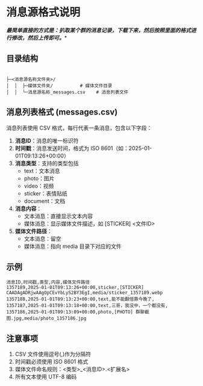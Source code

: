 # 消息源格式说明

*******最简单直接的方式是：扒取某个群的消息记录，下载下来，然后按照里面的格式进行修改，然后上传即可。********

## 目录结构
```

├─<消息源名称文件夹>/
│  │  ├─媒体文件夹/          # 媒体文件目录
│  │  └─消息源名称_messages.csv    # 消息列表文件

```

## 消息列表格式 (messages.csv)
消息列表使用 CSV 格式，每行代表一条消息，包含以下字段：

1. **消息ID**：消息的唯一标识符
2. **时间戳**：消息发送时间，格式为 ISO 8601（如：2025-01-01T09:13:26+00:00）
3. **消息类型**：支持的类型包括
   - text：文本消息
   - photo：图片
   - video：视频
   - sticker：表情贴纸
   - document：文档
4. **消息内容**：
   - 文本消息：直接显示文本内容
   - 媒体消息：显示媒体文件描述，如 [STICKER] <文件ID>
5. **媒体文件路径**：
   - 文本消息：留空
   - 媒体消息：指向 media 目录下对应的文件

## 示例
```csv
消息ID,时间戳,类型,内容,媒体文件路径
1357189,2025-01-01T09:13:26+00:00,sticker,[STICKER] CAADAgADRjwAAgOpCEvYbLyS2BY3EgI,media/sticker_1357189.webp
1357188,2025-01-01T09:13:23+00:00,text,能不能翻倍靠今晚了,
1357187,2025-01-01T09:13:18+00:00,text,三哥，我没中，一个都没有,
1357186,2025-01-01T09:13:09+00:00,photo,[PHOTO] 群聊截图.jpg,media/photo_1357186.jpg
```

## 注意事项
1. CSV 文件使用逗号(,)作为分隔符
2. 时间戳必须使用 ISO 8601 格式
3. 媒体文件命名规则：<类型>_<消息ID>.<扩展名>
5. 所有文本使用 UTF-8 编码
